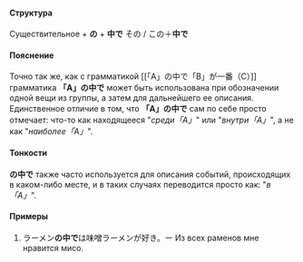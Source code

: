 #### Структура
Существительное + **の** + **中で**
その / この＋**中で**
#### Пояснение
Точно так же, как c грамматикой [[「A」の中で「B」が一番（C）]]
грамматика **「A」の中で**  может быть использована при обозначении одной вещи из группы, а затем для дальнейшего ее описания. Единственное отличие в том, что **「A」の中で**  сам по себе просто отмечает:
что-то как находящееся "*среди「A」*" или "*внутри「A」*", а не как "*наиболее「A」*".
#### Тонкости
**の中で** также часто используется для описания событий, происходящих в каком-либо месте, и в таких случаях переводится просто как:
 "*в「A」*".
#### Примеры
1. ラーメン**の中で**は味噌ラーメンが好き。ー Из всех раменов мне нравится мисо.